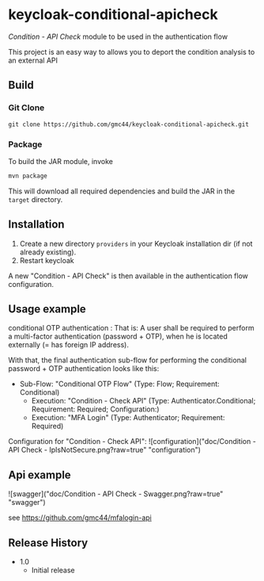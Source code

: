# keycloak-conditional-apicheck

*Condition - API Check* module to be used in the authentication flow

This project is an easy way to allows you to deport the condition analysis to an external API


## Build 

### Git Clone
`git clone https://github.com/gmc44/keycloak-conditional-apicheck.git`

### Package
To build the JAR module, invoke
```sh
mvn package
```

This will download all required dependencies and build the JAR in the `target` directory.

## Installation

1. Create a new directory `providers` in your Keycloak installation dir (if not already existing).
2. Restart keycloak

A new "Condition - API Check" is then available in the authentication flow configuration.

## Usage example

conditional OTP authentication :
That is: A user shall be required to perform a multi-factor authentication (password + OTP), when he is located externally (= has foreign IP address).

With that, the final authentication sub-flow for performing the conditional password + OTP authentication looks like this:

- Sub-Flow: "Conditional OTP Flow" (Type: Flow; Requirement: Conditional)
  - Execution: "Condition - Check API" (Type: Authenticator.Conditional; Requirement: Required; Configuration:)
  - Execution: "MFA Login" (Type: Authenticator; Requirement: Required)

Configuration for "Condition - Check API":
![configuration]("doc/Condition - API Check - IpIsNotSecure.png?raw=true" "configuration")

## Api example
![swagger]("doc/Condition - API Check - Swagger.png?raw=true" "swagger")

see https://github.com/gmc44/mfalogin-api

## Release History

* 1.0
    * Initial release